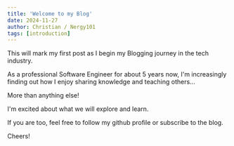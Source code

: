 ```yaml
---
title: 'Welcome to my Blog'
date: 2024-11-27
author: Christian / Nergy101
tags: [introduction]
---
```


This will mark my first post as I begin my Blogging journey in the tech industry.

As a professional Software Engineer for about 5 years now, I'm increasingly finding out how I enjoy sharing knowledge and teaching others...

More than anything else!

I'm excited about what we will explore and learn.

If you are too, feel free to follow my github profile or subscribe to the blog.

Cheers!
